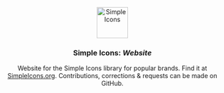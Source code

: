 <p align="center">
<picture><source media="(prefers-color-scheme: dark)" srcset="https://raw.githubusercontent.com/simple-icons/simple-icons/develop/assets/readme/simpleicons-white.svg"><source media="(prefers-color-scheme: light)" srcset="https://raw.githubusercontent.com/simple-icons/simple-icons/develop/icons/simpleicons.svg"><img src="https://raw.githubusercontent.com/simple-icons/simple-icons/develop/icons/simpleicons.svg" alt="Simple Icons" width=70></picture>
<h3 align="center">Simple Icons: <em>Website</em></h3>
<p align="center">
Website for the Simple Icons library for popular brands. Find it at <a href="https://simpleicons.org">SimpleIcons.org</a>. Contributions, corrections & requests can be made on GitHub.</p>
</p>
